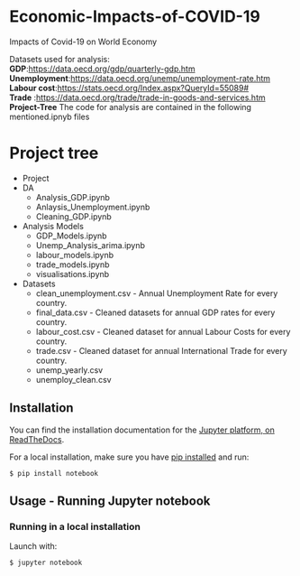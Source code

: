 # Economic-Impacts-of-COVID-19
 Impacts of Covid-19 on World Economy

Datasets used for analysis:<br>
**GDP**:https://data.oecd.org/gdp/quarterly-gdp.htm<br>
**Unemployment**:https://data.oecd.org/unemp/unemployment-rate.htm<br>
**Labour cost**:https://stats.oecd.org/Index.aspx?QueryId=55089#<br>
**Trade** :https://data.oecd.org/trade/trade-in-goods-and-services.htm<br>
**Project-Tree**
 The code for analysis are contained in the following mentioned.ipnyb files

# Project tree
 * Project
 * DA
   * Analysis_GDP.ipynb
   * Anlaysis_Unemployment.ipynb
   * Cleaning_GDP.ipynb
 * Analysis Models
   * GDP_Models.ipynb
   * Unemp_Analysis_arima.ipynb
   * labour_models.ipynb
   * trade_models.ipynb
   * visualisations.ipynb
* Datasets
   * clean_unemployment.csv - Annual Unemployment Rate for every country.
   * final_data.csv - Cleaned datasets for annual GDP rates for every country.
   * labour_cost.csv - Cleaned dataset for annual Labour Costs for every country.
   * trade.csv - Cleaned dataset for annual International Trade for every country.
   * unemp_yearly.csv
   * unemploy_clean.csv
  
## Installation
You can find the installation documentation for the
[Jupyter platform, on ReadTheDocs](https://jupyter.readthedocs.io/en/latest/install.html).

For a local installation, make sure you have
[pip installed](https://pip.readthedocs.io/en/stable/installing/) and run:

    $ pip install notebook

## Usage - Running Jupyter notebook

### Running in a local installation

Launch with:

    $ jupyter notebook
